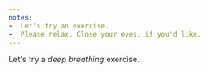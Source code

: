 ```yaml
---
notes:
-  Let's try an exercise.
-  Please relax. Close your eyes, if you'd like.
---
```


Let's try a *deep breathing* exercise.